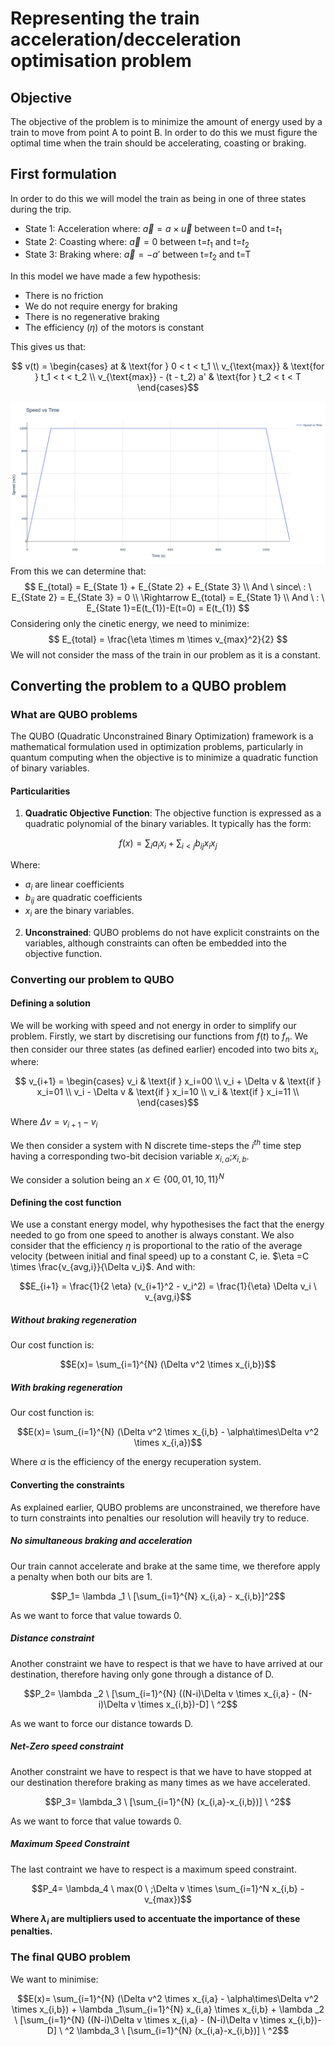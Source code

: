 # Representing the train acceleration/decceleration optimisation problem

## Objective

The objective of the problem is to minimize the amount of energy used by a train to move from point A to point B. In order to do this we must figure the optimal time when the train should be accelerating, coasting or braking.

## First formulation

In order to do this we will model the train as being in one of three states during the trip.

- State 1: Acceleration where: $\vec{a}=a\times\vec{u}$ between t=0 and t=$t_{1}$
- State 2: Coasting where: $\vec{a}=0$ between t=$t_{1}$ and t=$t_{2}$
- State 3: Braking where: $\vec{a}= -a'$ between t=$t_{2}$ and t=T

In this model we have made a few hypothesis:

- There is no friction
- We do not require energy for braking
- There is no regenerative braking
- The efficiency ($\eta$) of the motors is constant

This gives us that:

```math

v(t) = 
\begin{cases} 
at & \text{for } 0 < t < t_1 \\ 
v_{\text{max}} & \text{for } t_1 < t < t_2 \\ 
v_{\text{max}} - (t - t_2) a' & \text{for } t_2 < t < T 
\end{cases}
```
![Plot1](../Illustrations/newplot.png)
From this we can determine that:
$$
E_{total} = E_{State 1} + E_{State 2} + E_{State 3} \\
And \ since\ : \ E_{State 2} = E_{State 3} = 0 \\
\Rightarrow  E_{total} = E_{State 1} \\
And \ : \ E_{State 1}=E(t_{1})-E(t=0) = E(t_{1})
$$
Considering only the cinetic energy, we need to minimize:
$$
E_{total} = \frac{\eta \times m \times v_{max}^2}{2}
$$
We will not consider the mass of the train in our problem as it is a constant.

## Converting the problem to a QUBO problem

### What are QUBO problems

The QUBO (Quadratic Unconstrained Binary Optimization) framework is a mathematical formulation used in optimization problems, particularly in quantum computing when the objective is to minimize a quadratic function of binary variables.

#### Particularities

1. **Quadratic Objective Function**: The objective function is expressed as a quadratic polynomial of the binary variables. It typically has the form:

```math
   f(x) = \sum_{i} a_i x_i + \sum_{i < j} b_{ij} x_i x_j
```

   Where:

- $a_{i}$ are linear coefficients
- $b_{ij}$ are quadratic coefficients
- $x_i$ are the binary variables.

2. **Unconstrained**: QUBO problems do not have explicit constraints on the variables, although constraints can often be embedded into the objective function.

### Converting our problem to QUBO

#### **Defining a solution**
We will be working with speed and not energy in order to simplify our problem. Firstly, we start by discretising our functions from $f(t)$ to $f_n$. We then consider our three states (as defined earlier) encoded into two bits $x_i$, where:

```math

v_{i+1} = 
\begin{cases} 
v_i & \text{if }  x_i=00 \\
v_i + \Delta v & \text{if }  x_i=01 \\
v_i - \Delta v & \text{if }  x_i=10 \\
v_i & \text{if }  x_i=11 \\
\end{cases}
```
Where $\Delta v = v_{i+1}-v_i$ 

We then consider a system with N discrete time-steps the $i^{th}$ time step having a corresponding two-bit decision variable $x_{i,a}$;$x_{i,b}$. 

 We consider a solution being an  $x\in \left\{00,01,10,11\right\} ^N$

#### **Defining the cost function**
We use a constant energy model, why hypothesises the fact that the energy needed to go from one speed to another is always constant. We also consider that the efficiency $\eta$ is proportional to the ratio of the average velocity (between initial and final speed) up to a constant C, ie. $\eta =C \times \frac{v_{avg,i}}{\Delta v_i}$.
And with:
```math
E_{i+1} = \frac{1}{2 \eta}  (v_{i+1}^2 - v_i^2) = \frac{1}{\eta} \Delta v_i \ v_{avg,i}
```

##### *Without braking regeneration*
Our cost function is:
```math
E(x)= \sum_{i=1}^{N} (\Delta v^2 \times x_{i,b})
```

##### *With braking regeneration*
Our cost function is:
```math
E(x)= \sum_{i=1}^{N} (\Delta v^2 \times x_{i,b} - \alpha\times\Delta v^2 \times x_{i,a})
```
Where $\alpha$ is the efficiency of the energy recuperation system.

#### **Converting the constraints**

As explained earlier, QUBO problems are unconstrained, we therefore have to turn constraints into penalties our resolution will heavily try to reduce.

##### *No simultaneous braking and acceleration*
Our train cannot accelerate and brake at the same time, we therefore apply a penalty when both our bits are 1.
```math
P_1= \lambda _1 \ [\sum_{i=1}^{N}   x_{i,a} - x_{i,b}]^2
```
As we want to force that value towards 0.

##### *Distance constraint*
Another constraint we have to respect is that we have to have arrived at our destination, therefore having only gone through a distance of D.
```math
P_2= \lambda _2 \ [\sum_{i=1}^{N} ((N-i)\Delta v \times x_{i,a} - (N-i)\Delta v \times x_{i,b})-D] \ ^2
```
As we want to force our distance towards D.

##### *Net-Zero speed constraint*
Another constraint we have to respect is that we have to have stopped at our destination therefore braking as many times as we have accelerated.
```math
P_3= \lambda_3 \ [\sum_{i=1}^{N} (x_{i,a}-x_{i,b})] \ ^2
```
As we want to force that value towards 0.

##### *Maximum Speed Constraint*
The last contraint we have to respect is a maximum speed constraint.
```math
P_4= \lambda_4 \ max(0 \ ;\Delta v \times \sum_{i=1}^N x_{i,b} - v_{max})
```
**Where $\lambda _i$ are multipliers used to accentuate the importance of these penalties.**

### The final QUBO problem

We want to minimise:
```math
E(x)= \sum_{i=1}^{N} (\Delta v^2 \times x_{i,a} - \alpha\times\Delta v^2 \times x_{i,b}) +  \lambda _1\sum_{i=1}^{N}   x_{i,a} \times x_{i,b} + \lambda _2 \ [\sum_{i=1}^{N} ((N-i)\Delta v \times x_{i,a} - (N-i)\Delta v \times x_{i,b})-D] \ ^2 \lambda_3 \ [\sum_{i=1}^{N} (x_{i,a}-x_{i,b})] \ ^2
```